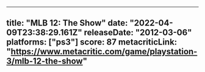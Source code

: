 
---
title: "MLB 12: The Show"
date: "2022-04-09T23:38:29.161Z"
releaseDate: "2012-03-06"
platforms: ["ps3"]
score: 87
metacriticLink: "https://www.metacritic.com/game/playstation-3/mlb-12-the-show"
---
